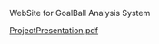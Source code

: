 WebSite for GoalBall Analysis System

[ProjectPresentation.pdf](https://github.com/EmreBasar98/goalballwebsite/files/9270020/ProjectPresentation.pdf)
